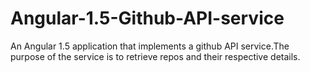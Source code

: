 # Angular-1.5-Github-API-service

An Angular 1.5 application that implements a github API service.The purpose of the service is to retrieve repos and their respective details.
